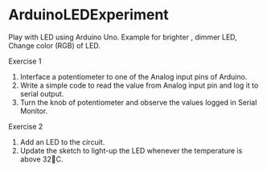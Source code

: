 # ArduinoLEDExperiment
Play with LED using Arduino Uno. Example for brighter , dimmer LED, Change color (RGB) of LED.

Exercise 1

1. Interface a potentiometer to one of the Analog input pins of Arduino.
2. Write a simple code to read the value from Analog input pin and log it to serial output.
3. Turn the knob of potentiometer and observe the values logged in Serial Monitor.

Exercise 2

1. Add an LED to the circuit.
2. Update the sketch to light-up the LED whenever the temperature is above 32C.
